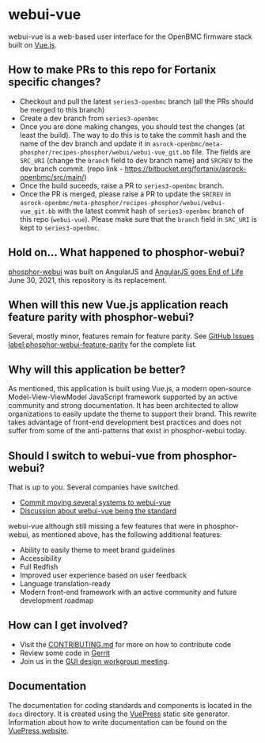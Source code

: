 # webui-vue

webui-vue is a web-based user interface for the OpenBMC firmware stack built on
[Vue.js](https://vuejs.org/).

## How to make PRs to this repo for Fortanix specific changes?
- Checkout and pull  the latest ```series3-openbmc``` branch (all the PRs should be merged to this branch)
- Create a dev branch from ```series3-openbmc```
- Once you are done making changes, you should test the changes (at least the build). The way to do this is to take the commit
  hash and the name of the dev branch and update it in ```asrock-openbmc/meta-phosphor/recipes-phosphor/webui/webui-vue_git.bb``` file.
  The fields are ```SRC_URI``` (change the ```branch``` field to dev branch name) and ```SRCREV``` to the dev branch commit. 
  (repo link - https://bitbucket.org/fortanix/asrock-openbmc/src/main/)
- Once the build suceeds, raise a PR to ```series3-openbmc``` branch.
- Once the PR is merged, please raise a PR to update the ```SRCREV``` in ```asrock-openbmc/meta-phosphor/recipes-phosphor/webui/webui-vue_git.bb``` with the
  latest commit hash of ```series3-openbmc``` branch of this repo (```webui-vue```). Please  make sure that the ```branch``` field in ```SRC_URI```
  is kept to ```series3-openbmc```.
  

## Hold on... What happened to phosphor-webui?

[phosphor-webui](https://github.com/openbmc/phosphor-webui) was built on
AngularJS and [AngularJS goes End of Life](https://www.convective.com/angularjs-end-of-life/)
June 30, 2021, this repository is its replacement.

## When will this new Vue.js application reach feature parity with phosphor-webui?

Several, mostly minor, features remain for feature parity. See [GitHub Issues label:phosphor-webui-feature-parity](
https://github.com/openbmc/webui-vue/issues?q=is%3Aissue+is%3Aopen+label%3Aphosphor-webui-feature-parity)
for the complete list.

## Why will this application be better?

As mentioned, this application is built using Vue.js, a modern open-source
Model-View-ViewModel JavaScript framework supported by an active community and
strong documentation. It has been architected to allow organizations to easily
update the theme to support their brand. This rewrite takes advantage of
front-end development best practices and does not suffer from some of the
anti-patterns that exist in phosphor-webui today.

## Should I switch to webui-vue from phosphor-webui?

That is up to you. Several companies have switched.
- [Commit moving several systems to webui-vue](https://github.com/openbmc/openbmc/commit/4a3fa4d6d865b46ba54f2652c82f58a406455ebc)
- [Discussion about webui-vue being the standard](https://lists.ozlabs.org/pipermail/openbmc/2020-September/023160.html)

webui-vue although still missing a few features that were in
phosphor-webui, as mentioned above, has the following additional features:
- Ability to easily theme to meet brand guidelines
- Accessibility
- Full Redfish
- Improved user experience based on user feedback
- Language translation-ready
- Modern front-end framework with an active community and future development
roadmap

## How can I get involved?
- Visit the [CONTRIBUTING.md](CONTRIBUTING.md) for more on how to contribute code
- Review some code in [Gerrit](https://gerrit.openbmc-project.xyz/q/project:openbmc%252Fwebui-vue+status:open)
- Join us in the [GUI design workgroup meeting](https://github.com/openbmc/openbmc/wiki/GUI-Design-work-group).


## Documentation
The documentation for coding standards and components is located in the `docs` directory. It is created using the [VuePress](https://vuepress.vuejs.org/) static site generator. Information about how to write documentation can be found on the [VuePress website](https://vuepress.vuejs.org/).
